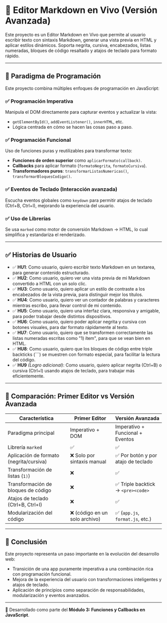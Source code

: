 # 📝 Editor Markdown en Vivo (Versión Avanzada)

Este proyecto es un Editor Markdown en Vivo que permite al usuario escribir texto con sintaxis Markdown, generar una vista previa en HTML y aplicar estilos dinámicos. Soporta negrita, cursiva, encabezados, listas numeradas, bloques de código resaltado y atajos de teclado para formato rápido.

---

## 🧠 Paradigma de Programación

Este proyecto combina múltiples enfoques de programación en JavaScript:

### ✅ Programación Imperativa
Manipula el DOM directamente para capturar eventos y actualizar la vista:

- `getElementById()`, `addEventListener()`, `innerHTML`, etc.
- Lógica centrada en cómo se hacen las cosas paso a paso.

### ✅ Programación Funcional
Uso de funciones puras y reutilizables para transformar texto:

- **Funciones de orden superior** como `aplicarFormato(callback)`.
- **Callbacks** para aplicar formato (`formatoNegrita`, `formatoCursiva`).
- **Transformadores puros**: `transformarListasNumericas()`, `transformarBloquesCodigo()`.

### ✅ Eventos de Teclado (Interacción avanzada)
Escucha eventos globales como `keydown` para permitir atajos de teclado (Ctrl+B, Ctrl+I), mejorando la experiencia del usuario.

### ✅ Uso de Librerías
Se usa `marked` como motor de conversión Markdown → HTML, lo cual simplifica y estandariza el renderizado.

---

## ✅ Historias de Usuario

- ✅ **HU1**: Como usuario, quiero escribir texto Markdown en un textarea, para generar contenido estructurado.
- ✅ **HU2**: Como usuario, quiero ver una vista previa de mi Markdown convertido a HTML con un solo clic.
- ✅ **HU3**: Como usuario, quiero aplicar un estilo de contraste a los encabezados de la vista previa, para distinguir mejor los títulos.
- ✅ **HU4**: Como usuario, quiero ver un contador de palabras y caracteres mientras escribo, para llevar control de mi contenido.
- ✅ **HU5**: Como usuario, quiero una interfaz clara, responsiva y amigable, para poder trabajar desde distintos dispositivos.
- ✅ **HU6**: Como usuario, quiero poder aplicar negrita y cursiva con botones visuales, para dar formato rápidamente al texto.
- ✅ **HU7**: Como usuario, quiero que se transformen correctamente las listas numeradas escritas como "1) ítem", para que se vean bien en HTML.
- ✅ **HU8**: Como usuario, quiero que los bloques de código entre triple backticks (```) se muestren con formato especial, para facilitar la lectura del código.
- ✅ **HU9** *(Logro adicional)*: Como usuario, quiero aplicar negrita (Ctrl+B) o cursiva (Ctrl+I) usando atajos de teclado, para trabajar más eficientemente.

---

## 🔁 Comparación: Primer Editor vs Versión Avanzada

| Característica                         | Primer Editor                    | Versión Avanzada                     |
|---------------------------------------|----------------------------------|--------------------------------------|
| Paradigma principal                   | Imperativo + DOM                 | Imperativo + Funcional + Eventos     |
| Librería `marked`                     | ✅                               | ✅                                    |
| Aplicación de formato (negrita/cursiva) | ❌ Solo por sintaxis manual       | ✅ Por botón y por atajo de teclado  |
| Transformación de listas (`1)`)       | ❌                               | ✅                                    |
| Transformación de bloques de código   | ❌                               | ✅ Triple backtick → `<pre><code>`   |
| Atajos de teclado (Ctrl+B, Ctrl+I)    | ❌                               | ✅                                    |
| Modularización del código             | ❌ (código en un solo archivo)    | ✅ (`app.js`, `format.js`, etc.)     |

---

## 📌 Conclusión

Este proyecto representa un paso importante en la evolución del desarrollo web:

- Transición de una app puramente imperativa a una combinación rica con programación funcional.
- Mejora de la experiencia del usuario con transformaciones inteligentes y atajos de teclado.
- Aplicación de principios como separación de responsabilidades, modularización y eventos avanzados.

---

🎯 Desarrollado como parte del **Módulo 3: Funciones y Callbacks en JavaScript**.

